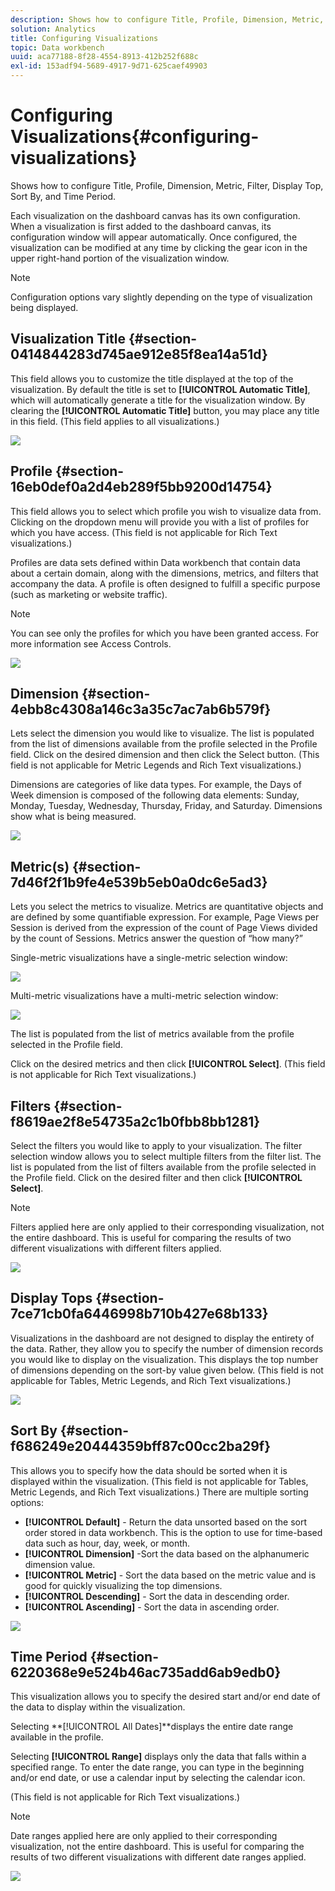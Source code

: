 ```yaml
---
description: Shows how to configure Title, Profile, Dimension, Metric, Filter, Display Top, Sort By, and Time Period.
solution: Analytics
title: Configuring Visualizations
topic: Data workbench
uuid: aca77188-8f28-4554-8913-412b252f688c
exl-id: 153adf94-5689-4917-9d71-625caef49903
---
```

# Configuring Visualizations{#configuring-visualizations}

Shows how to configure Title, Profile, Dimension, Metric, Filter, Display Top, Sort By, and Time Period.

Each visualization on the dashboard canvas has its own configuration. When a visualization is first added to the dashboard canvas, its configuration window will appear automatically. Once configured, the visualization can be modified at any time by clicking the gear icon in the upper right-hand portion of the visualization window.

>[!NOTE]
>
>Configuration options vary slightly depending on the type of visualization being displayed.

## Visualization Title {#section-0414844283d745ae912e85f8ea14a51d}

This field allows you to customize the title displayed at the top of the visualization. By default the title is set to **[!UICONTROL Automatic Title]**, which will automatically generate a title for the visualization window. By clearing the **[!UICONTROL Automatic Title]** button, you may place any title in this field. (This field applies to all visualizations.)

![](assets/title.png)

## Profile {#section-16eb0def0a2d4eb289f5bb9200d14754}

This field allows you to select which profile you wish to visualize data from. Clicking on the dropdown menu will provide you with a list of profiles for which you have access. (This field is not applicable for Rich Text visualizations.)

Profiles are data sets defined within Data workbench that contain data about a certain domain, along with the dimensions, metrics, and filters that accompany the data. A profile is often designed to fulfill a specific purpose (such as marketing or website traffic).

>[!NOTE]
>
>You can see only the profiles for which you have been granted access. For more information see Access Controls.

![](assets/profile.png)

## Dimension {#section-4ebb8c4308a146c3a35c7ac7ab6b579f}

Lets select the dimension you would like to visualize. The list is populated from the list of dimensions available from the profile selected in the Profile field. Click on the desired dimension and then click the Select button. (This field is not applicable for Metric Legends and Rich Text visualizations.)

Dimensions are categories of like data types. For example, the Days of Week dimension is composed of the following data elements: Sunday, Monday, Tuesday, Wednesday, Thursday, Friday, and Saturday. Dimensions show what is being measured.

![](assets/dimension.png)

## Metric(s) {#section-7d46f2f1b9fe4e539b5eb0a0dc6e5ad3}

Lets you select the metrics to visualize. Metrics are quantitative objects and are defined by some quantifiable expression. For example, Page Views per Session is derived from the expression of the count of Page Views divided by the count of Sessions. Metrics answer the question of “how many?”

Single-metric visualizations have a single-metric selection window:

![](assets/metrics2.png)

Multi-metric visualizations have a multi-metric selection window:

![](assets/metrics.png)

The list is populated from the list of metrics available from the profile selected in the Profile field.

Click on the desired metrics and then click **[!UICONTROL Select]**. (This field is not applicable for Rich Text visualizations.)

## Filters {#section-f8619ae2f8e54735a2c1b0fbb8bb1281}

Select the filters you would like to apply to your visualization. The filter selection window allows you to select multiple filters from the filter list. The list is populated from the list of filters available from the profile selected in the Profile field. Click on the desired filter and then click **[!UICONTROL Select]**. 

>[!NOTE]
>
>Filters applied here are only applied to their corresponding visualization, not the entire dashboard. This is useful for comparing the results of two different visualizations with different filters applied.

![](assets/filter.png)

## Display Tops {#section-7ce71cb0fa6446998b710b427e68b133}

Visualizations in the dashboard are not designed to display the entirety of the data. Rather, they allow you to specify the number of dimension records you would like to display on the visualization. This displays the top number of dimensions depending on the sort-by value given below. (This field is not applicable for Tables, Metric Legends, and Rich Text visualizations.)

![](assets/display_top.png)

## Sort By {#section-f686249e20444359bff87c00cc2ba29f}

This allows you to specify how the data should be sorted when it is displayed within the visualization. (This field is not applicable for Tables, Metric Legends, and Rich Text visualizations.) There are multiple sorting options:

* **[!UICONTROL Default]** - Return the data unsorted based on the sort order stored in data workbench. This is the option to use for time-based data such as hour, day, week, or month. 
* **[!UICONTROL Dimension]** -Sort the data based on the alphanumeric dimension value. 
* **[!UICONTROL Metric]** - Sort the data based on the metric value and is good for quickly visualizing the top dimensions. 
* **[!UICONTROL Descending]** - Sort the data in descending order. 
* **[!UICONTROL Ascending]** - Sort the data in ascending order.

![](assets/sort_by.png)

## Time Period {#section-6220368e9e524b46ac735add6ab9edb0}

This visualization allows you to specify the desired start and/or end date of the data to display within the visualization.

Selecting **[!UICONTROL All Dates]**displays the entire date range available in the profile.

Selecting **[!UICONTROL Range]** displays only the data that falls within a specified range. To enter the date range, you can type in the beginning and/or end date, or use a calendar input by selecting the calendar icon.

(This field is not applicable for Rich Text visualizations.)

>[!NOTE]
>
>Date ranges applied here are only applied to their corresponding visualization, not the entire dashboard. This is useful for comparing the results of two different visualizations with different date ranges applied.

![](assets/time_period.png)
